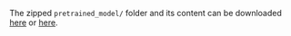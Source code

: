 The zipped `pretrained_model/` folder and its content can be downloaded [here](https://projets.lam.fr/dmsf/files/16143/view) or [here](https://drive.google.com/drive/folders/19QjIaJcbe7btlUDTHUWxC64-aEQk4r9Q).
